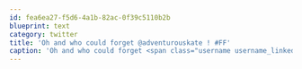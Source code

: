 ```yaml
---
id: fea6ea27-f5d6-4a1b-82ac-0f39c5110b2b
blueprint: text
category: twitter
title: 'Oh and who could forget @adventurouskate ! #FF'
caption: 'Oh and who could forget <span class="username username_linked">@<a href="https://twitter.com/adventurouskate" title="Kate McCulley 🌻">adventurouskate</a></span> ! <span class="hashtag hashtag_local">#<a href="http://tweettemp.darylchymko.ca/?tag=ff">FF</a>'
---
```

